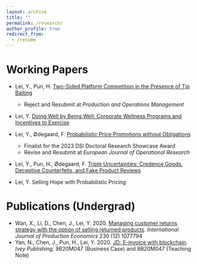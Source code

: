 ```yaml
---
layout: archive
title: ""
permalink: /research/
author_profile: true
redirect_from:
  - /resume
---
```



Working Papers 
======
* Lei, Y., Pun, H. [Two-Sided Platform Competition in the Presence of Tip Baiting](https://drive.google.com/file/d/1ZmX9Q66YKCj2MBsvnAKfN4YGWiTCkwW8/view?usp=sharing)
    * Reject and Resubmit at *Production and Operations Management*
  
* Lei, Y. [Doing Well by Being Well: Corporate Wellness Programs and Incentives to Exercise](https://drive.google.com/file/d/1mIPObDti98zI20nlsvEkxD_eUeNMAHg2/view?usp=sharing)
 

* Lei, Y., Ødegaard, F. [Probabilistic Price Promotions without Obligations](https://drive.google.com/file/d/1dvGQ0saUXu3etoZIE0KbY6QHL2df0TZt/view?usp=sharing)
   * Finalist for the 2023 DSI Doctoral Research Showcase Award
   * Revise and Resubmit at *European Journal of Operational Research*

 
* Lei, Y., Pun, H., Ødegaard, F. [Triple Uncertainties: Credence Goods, Deceptive Counterfeits, and Fake Product Reviews](https://papers.ssrn.com/sol3/papers.cfm?abstract_id=3915087) 

* Lei, Y. Selling Hope with Probabilistic Pricing 



Publications (Undergrad)
======
* Wan, X., Li, D., Chen, J., Lei, Y. 2020. [Managing customer returns strategy with the option of selling returned products](https://www.sciencedirect.com/science/article/pii/S0925527320301717). *International Journal of Production Economics* 230 (12) 1077794
* Yan, N., Chen, J., Pun, H., Lei, Y. 2020. [JD: E-invoice with blockchain](https://www.iveypublishing.ca/s/product/jd-einvoice-with-blockchain/01t5c00000CwqpbAAB). *Ivey Publishing*. 9B20M047 (Business Case) and 8B20M047 (Teaching Note)

  
